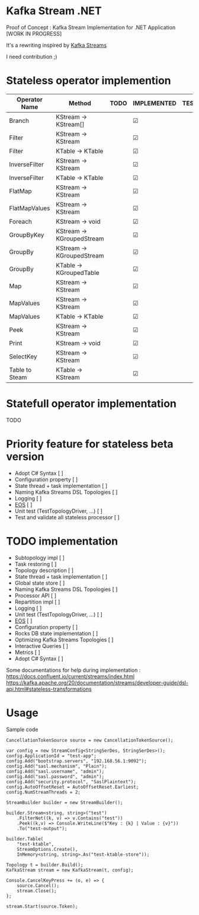 # Kafka Stream .NET

Proof of Concept : Kafka Stream Implementation for .NET Application [WORK IN PROGRESS]

It's a rewriting inspired by [Kafka Streams](https://github.com/apache/kafka/tree/trunk/streams)

I need contribution ;)

# Stateless operator implemention

|Operator Name|Method|TODO|IMPLEMENTED|TESTED|DONE|
|---|---|---|---|---|---|
|Branch|KStream -> KStream[]|   | &#9745; |   |   |
|Filter|KStream -> KStream|   |&#9745;|   |   |
|Filter|KTable -> KTable|   |&#9745;|   |   |
|InverseFilter|KStream -> KStream|   |&#9745;|   |   |
|InverseFilter|KTable -> KTable|   |&#9745;|   |   |
|FlatMap|KStream → KStream|   |&#9745;|   |   |
|FlatMapValues|KStream → KStream|   |&#9745;|   |   |
|Foreach|KStream → void|   |&#9745;|   |   |
|GroupByKey|KStream → KGroupedStream|   |&#9745;|   |   |
|GroupBy|KStream → KGroupedStream|   |&#9745;|   |   |
|GroupBy|KTable → KGroupedTable|   |&#9745;|   |   |
|Map|KStream → KStream|   |&#9745;|   |   |
|MapValues|KStream → KStream|   |&#9745;|   |   |
|MapValues|KTable → KTable|   |&#9745;|   |   |
|Peek|KStream → KStream|   |&#9745;|   |   |
|Print|KStream → void|   |&#9745;|   |   |
|SelectKey|KStream → KStream|   |&#9745;|   |   |
|Table to Steam|KTable → KStream|   |&#9745;|   |   |

# Statefull operator implementation

TODO

# Priority feature for stateless beta version

- Adopt C# Syntax  [ ]
- Configuration property [ ]
- State thread + task implementation [ ]
- Naming Kafka Streams DSL Topologies [ ]
- Logging [ ]
- [EOS](https://github.com/LGouellec/kafka-stream-net/issues/2) [ ]
- Unit test (TestTopologyDriver, ...) [ ]
- Test and validate all stateless processor [ ]

# TODO implementation

- Subtopology impl [ ]
- Task restoring [ ]
- Topology description [ ]
- State thread + task implementation [ ]
- Global state store [ ]
- Naming Kafka Streams DSL Topologies [ ]
- Processor API [ ]
- Repartition impl [ ]
- Logging [ ]
- Unit test (TestTopologyDriver, ...) [ ]
- [EOS](https://github.com/LGouellec/kafka-stream-net/issues/2) [ ]
- Configuration property [ ]
- Rocks DB state implementation [ ]
- Optimizing Kafka Streams Topologies  [ ]
- Interactive Queries [ ]
- Metrics [ ]
- Adopt C# Syntax  [ ]

Some documentations for help during implementation :
https://docs.confluent.io/current/streams/index.html
https://kafka.apache.org/20/documentation/streams/developer-guide/dsl-api.html#stateless-transformations

# Usage

Sample code
```
CancellationTokenSource source = new CancellationTokenSource();

var config = new StreamConfig<StringSerDes, StringSerDes>();
config.ApplicationId = "test-app";
config.Add("bootstrap.servers", "192.168.56.1:9092");
config.Add("sasl.mechanism", "Plain");
config.Add("sasl.username", "admin");
config.Add("sasl.password", "admin");
config.Add("security.protocol", "SaslPlaintext");
config.AutoOffsetReset = AutoOffsetReset.Earliest;
config.NumStreamThreads = 2;

StreamBuilder builder = new StreamBuilder();

builder.Stream<string, string>("test")
    .FilterNot((k, v) => v.Contains("test"))
    .Peek((k,v) => Console.WriteLine($"Key : {k} | Value : {v}"))
    .To("test-output");

builder.Table(
    "test-ktable",
    StreamOptions.Create(),
    InMemory<string, string>.As("test-ktable-store"));

Topology t = builder.Build();
KafkaStream stream = new KafkaStream(t, config);

Console.CancelKeyPress += (o, e) => {
    source.Cancel();
    stream.Close();
};

stream.Start(source.Token);
```
